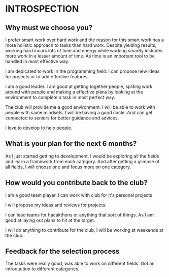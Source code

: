 # INTROSPECTION

## Why must we choose you?

I prefer smart work over hard work and the reason for this smart work has a more holistic approach to tasks than hard work. Despite yielding results, working hard incurs lots of time and energy while working smartly includes more work in a lesser amount of time. As time is an important tool to be handled in most effective way.

I am dedicated to work in the programming field. I can propose new ideas for projects or to add effective features. 

I am a good leader. I am good at getting together people, spliting work around with people and making a effective plans by looking at the environment to complete a task in most perfect way.

The club will provide me a good environment. I will be able to work with people with same mindsets. I will be having a good circle. And can get connected to seniors for better guidance and advices.

I love to develop to help people.

## What is your plan for the next 6 months?

As I just started getting to development, I would be exploring all the fields and learn a framework from each category. And after getting a glimpse of all fields, I will choose one and focus more on one category.

## How would you contribute back to the club?

I am a good team player. I can work with club for it's personal projects

I will propose my ideas and reviews for projects.

I can lead teams for hacakthons or anything that sort of things. As I am good at laying out plans to hit at the target.

I will do anything to contribute for the club, I will be working at weekends at the club.

## Feedback for the selection process

The tasks were really good, was able to work on different fields. Got an introduction to different categories.

